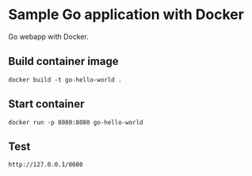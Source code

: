# Sample Go application with Docker

Go webapp with Docker.

## Build container image

```
docker build -t go-hello-world .
```

## Start container

```
docker run -p 8080:8080 go-hello-world
```

## Test

```
http://127.0.0.1/8080
```
